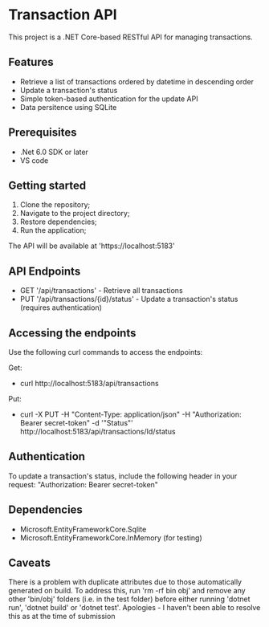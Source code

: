 # Transaction API 

This project is a .NET Core-based RESTful API for managing transactions.

## Features

- Retrieve a list of transactions ordered by datetime in descending order
- Update a transaction's status
- Simple token-based authentication for the update API
- Data persitence using SQLite

## Prerequisites 

- .Net 6.0 SDK or later
- VS code

## Getting started

1. Clone the repository;
2. Navigate to the project directory;
3. Restore dependencies;
4. Run the application;


The API will be available at 'https://localhost:5183' 

## API Endpoints

- GET '/api/transactions' - Retrieve all transactions
- PUT '/api/transactions/{id}/status' - Update a transaction's status (requires authentication)

## Accessing the endpoints

Use the following curl commands to access the endpoints:

Get: 
- curl http://localhost:5183/api/transactions

Put:
- curl -X PUT -H "Content-Type: application/json" -H "Authorization: Bearer secret-token" -d '"Status"' http://localhost:5183/api/transactions/Id/status

## Authentication 

To update a transaction's status, include the following header in your request: "Authorization: Bearer secret-token"

## Dependencies

- Microsoft.EntityFrameworkCore.Sqlite
- Microsoft.EntityFrameworkCore.InMemory (for testing)

## Caveats
There is a problem with duplicate attributes due to those automatically generated on build. To address this, run 'rm -rf bin obj' and remove any other 'bin/obj' folders (i.e. in the test folder) before either running 'dotnet run', 'dotnet build' or 'dotnet test'. Apologies - I haven't been able to resolve this as at the time of submission

